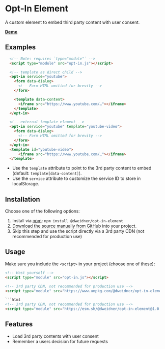 # Opt-In Element

A custom element to embed third party content with user consent.

**[Demo](https://dweidner.github.io/opt-in-element/demo.html)**

## Examples

```html
  <!-- Note: requires `type="module"` -->
  <script type="module" src="opt-in.js"></script>

  <!-- template as direct child -->
  <opt-in service="youtube">
    <form data-dialog>
      <!-- Form HTML omitted for brevity -->
    </form>

    <template data-content>
      <iframe src="https://www.youtube.com/…"></iframe>
    </template>
  </opt-in>

  <!-- external template element -->
  <opt-in service="youtube" template="youtube-video">
    <form data-dialog>
      <!-- Form HTML omitted for brevity -->
    </form>
  </opt-in>
  <template id="youtube-video">
      <iframe src="https://www.youtube.com/…"></iframe>
  </template>
```

- Use the `template` attribute to point to the 3rd party content to embed (default: `template[data-content]`).
- Use the `service` attribute to customize the service ID to store in localStorage.

## Installation

Choose one of the following options:

1. Install via [npm](https://www.npmjs.com/package/@dweidner/opt-in-element): `npm install @dweidner/opt-in-element`
1. [Download the source manually from GitHub](https://github.com/dweidner/opt-in-element/tags) into your project.
1. Skip this step and use the script directly via a 3rd party CDN (not recommended for production use)

## Usage

Make sure you include the `<script>` in your project (choose one of these):

```html
<!-- Host yourself -->
<script type="module" src="opt-in.js"></script>
```

```html
<!-- 3rd party CDN, not recommended for production use -->
<script type="module" src="https://www.unpkg.com/@dweidner/opt-in-element@1.0.0/src/opt-in.js"></script>

```html
<!-- 3rd party CDN, not recommended for production use -->
<script type="module" src="https://esm.sh/@dweidner/opt-in-element@1.0.0"></script>
```

## Features

- Load 3rd party contents with user consent
- Remember a users decision for future requests